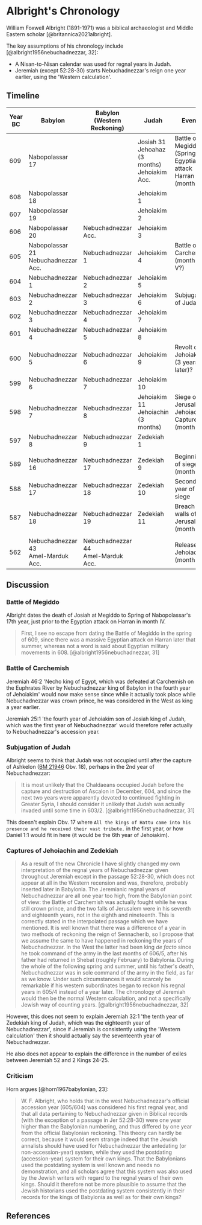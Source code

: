 # Albright's Chronology

William Foxwell Albright (1891-1971) was a biblical archaeologist and Middle Eastern scholar [@britannica2021albright].

The key assumptions of his chronology include [@albright1956nebuchadnezzar, 32]:

- A Nisan-to-Nisan calendar was used for regnal years in Judah.
- Jeremiah (except 52:28-30) starts Nebuchadnezzar's reign one year earlier, using the 'Western calculation'.

## Timeline

| Year BC | Babylon                                | Babylon (Western Reckoning)           | Judah                                              | Events                                                           |       |
| ------- | -------------------------------------- | ------------------------------------- | -------------------------------------------------- | ---------------------------------------------------------------- | ----- |
| 609     | Nabopolassar 17                        |                                       | Josiah 31<br>Jehoahaz (3 months)<br>Jehoiakim Acc. | Battle of Megiddo (Spring)<br>Egyptians attack Harran (month IV) |       |
| 608     | Nabopolassar 18                        |                                       | Jehoiakim 1                                        |                                                                  |       |
| 607     | Nabopolassar 19                        |                                       | Jehoiakim 2                                        |                                                                  |       |
| 606     | Nabopolassar 20                        | Nebuchadnezzar Acc.                   | Jehoiakim 3                                        |                                                                  |       |
| 605     | Nabopolassar 21<br>Nebuchadnezzar Acc. | Nebuchadnezzar 1                      | Jehoiakim 4                                        | Battle of Carchemish (month I-V?)                                |       |
| 604     | Nebuchadnezzar 1                       | Nebuchadnezzar 2                      | Jehoiakim 5                                        |                                                                  |       |
| 603     | Nebuchadnezzar 2                       | Nebuchadnezzar 3                      | Jehoiakim 6                                        | Subjugation of Judah?                                            |       |
| 602     | Nebuchadnezzar 3                       | Nebuchadnezzar 4                      | Jehoiakim 7                                        |                                                                  |       |
| 601     | Nebuchadnezzar 4                       | Nebuchadnezzar 5                      | Jehoiakim 8                                        |                                                                  |       |
| 600     | Nebuchadnezzar 5                       | Nebuchadnezzar 6                      | Jehoiakim 9                                        | Revolt of Jehoiakim (3 years later)?                             |       |
| 599     | Nebuchadnezzar 6                       | Nebuchadnezzar 7                      | Jehoiakim 10                                       |                                                                  |       |
| 598     | Nebuchadnezzar 7                       | Nebuchadnezzar 8                      | Jehoiakim 11<br>Jehoiachin (3 months)              | Siege of Jerusalem, Jehoiachin Captured (month XII)              | 1st?  |
| 597     | Nebuchadnezzar 8                       | Nebuchadnezzar 9                      | Zedekiah 1                                         |                                                                  | 2nd?  |
|         |                                        |                                       |                                                    |                                                                  |       |
| 589     | Nebuchadnezzar 16                      | Nebuchadnezzar 17                     | Zedekiah 9                                         | Beginning of siege (month X)                                     | 10th? |
| 588     | Nebuchadnezzar 17                      | Nebuchadnezzar 18                     | Zedekiah 10                                        | Second year of siege                                             | 11th? |
| 587     | Nebuchadnezzar 18                      | Nebuchadnezzar 19                     | Zedekiah 11                                        | Breach of walls of Jerusalem (month IV)                          | 12th? |
|         |                                        |                                       |                                                    |                                                                  |       |
| 562     | Nebuchadnezzar 43<br>Amel-Marduk Acc.  | Nebuchadnezzar 44<br>Amel-Marduk Acc. |                                                    | Release of Jehoiachin (month XII)                                | 37th? |

## Discussion

### Battle of Megiddo

Albright dates the death of Josiah at Megiddo to Spring of Nabopolassar's 17th year, just prior to the Egyptian attack
on Harran in month IV.

> First, I see no escape from dating the Battle of Megiddo in the spring of 609, since there was a massive Egyptian
> attack on Harran later that summer, whereas not a word is said about Egyptian military movements in 608.
> [@albright1956nebuchadnezzar, 31]

### Battle of Carchemish

Jeremiah 46:2 'Necho king of Egypt, which was defeated at Carchemish on the Euphrates River by Nebuchadnezzar king of
Babylon in the fourth year of Jehoiakim' would now make sense since while it actually took place while Nebuchadnezzar
was crown prince, he was considered in the West as king a year earlier.

Jeremiah 25:1 'the fourth year of Jehoiakim son of Josiah king of Judah, which was the first year of Nebuchadnezzar'
would therefore refer actually to Nebuchadnezzar's accession year.

### Subjugation of Judah

Albright seems to think that Judah was not occupied until after the capture of Ashkelon
([BM 21946](../../standard/chronicles/bm21946.md) Obv. 18), perhaps in the 2nd year of Nebuchadnezzar:

> It is most unlikely that the Chaldaeans occupied Judah before the capture and destruction of Ascalon in December, 604,
> and since the next two years were apparently devoted to continued fighting in Greater Syria, I should consider it
> unlikely that Judah was actually invaded until some time in 603/2. [@albright1956nebuchadnezzar, 31]

This doesn't explain Obv. 17 where `All the kings of Hattu came into his presence and he received their vast tribute.`
in the first year, or how Daniel 1:1 would fit in here (it would be the 6th year of Jehoiakim).

### Captures of Jehoiachin and Zedekiah

> As a result of the new Chronicle I have slightly changed my own interpretation of the regnal years of Nebuchadnezzar
> given throughout Jeremiah except in the passage 52:28-30, which does not appear at all in the Western recension and
> was, therefore, probably inserted later in Babylonia. The Jeremianic regnal years of Nebuchadnezzar are all one year
> too high, from the Babylonian point of view: the Battle of Carchemish was actually fought while he was still crown
> prince, and the two falls of Jerusalem were in his seventh and eighteenth years, not in the eighth and nineteenth.
> This is correctly stated in the interpolated passage which we have mentioned. It is well known that there was a
> difference of a year in two methods of reckoning the reign of Sennacherib, so I propose that we assume the same to
> have happened in reckoning the years of Nebuchadnezzar. In the West the latter had been king _de facto_ since he took
> command of the army in the last months of 606/5, after his father had returned in Shebat (roughly February) to
> Babylonia. During the whole of the following spring and summer, until his father's death, Nebuchadnezzar was in sole
> command of the army in the field, as far as we know. Under such circumstances it would scarcely be remarkable if his
> western subordinates began to reckon his regnal years in 605/4 instead of a year later. The chronology of Jeremiah
> would then be the normal Western calculation, and not a specifically Jewish way of counting years.
> [@albright1956nebuchadnezzar, 32]

However, this does not seem to explain Jeremiah 32:1 'the tenth year of Zedekiah king of Judah, which was the eighteenth
year of Nebuchadnezzar', since if Jeremiah is consistently using the 'Western calculation' then it should actually say
the seventeenth year of Nebuchadnezzar.

He also does not appear to explain the difference in the number of exiles between Jeremiah 52 and 2 Kings 24-25.

### Criticism

Horn argues [@horn1967babylonian, 23]:

> W. F. Albright, who holds that in the west Nebuchadnezzar's official accession year (605/604) was considered his first
> regnal year, and that all data pertaining to Nebuchadnezzar given in Biblical records (with the exception of a passage
> in Jer 52:28-30) were one year higher than the Babylonian numbering, and thus differed by one year from the official
> Babylonian reckoning. This theory can hardly be correct, because it would seem strange indeed that the Jewish
> annalists should have used for Nebuchadnezzar the antedating (or non-accession-year) system, while they used the
> postdating (accession-year) system for their own kings. That the Babylonians used the postdating system is well known
> and needs no demonstration, and all scholars agree that this system was also used by the Jewish writers with regard to
> the regnal years of their own kings. Should it therefore not be more plausible to assume that the Jewish historians
> used the postdating system consistently in their records for the kings of Babylonia as well as for their own kings?

## References

